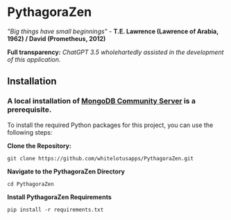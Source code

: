 # PythagoraZen

_"Big things have small beginnings"_ - **T.E. Lawrence (Lawrence of Arabia, 1962) / David (Prometheus, 2012)**

**Full transparency:** _ChatGPT 3.5 wholehartedly assisted in the development of this application._

## Installation

### A local installation of [MongoDB Community Server](https://www.mongodb.com/try/download/community-edition) is a prerequisite.

To install the required Python packages for this project, you can use the following steps:

**Clone the Repository:**
```
git clone https://github.com/whitelotusapps/PythagoraZen.git
```

**Navigate to the PythagoraZen Directory**
```
cd PythagoraZen
```

**Install PythagoraZen Requirements**
```
pip install -r requirements.txt
```